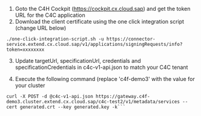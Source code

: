 1. Goto the C4H Cockpit (https://cockpit.cx.cloud.sap) and get the token URL for the C4C application 
2. Download the client certificate using the one click integration script (change URL below)

```
./one-click-integration-script.sh -u https://connector-service.extend.cx.cloud.sap/v1/applications/signingRequests/info?token=xxxxxxxx 
```
3. Update targetUrl, specificationUrl, credentials and specificationCredentials in c4c-v1-api.json to match your C4C tenant 

4. Execute the following command (replace 'c4f-demo3' with the value for your cluster
```
curl -X POST -d @c4c-v1-api.json https://gateway.c4f-demo3.cluster.extend.cx.cloud.sap/c4c-test2/v1/metadata/services --cert generated.crt --key generated.key -k```
